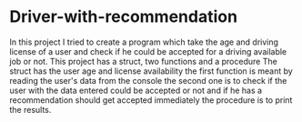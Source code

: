 # Driver-with-recommendation
In this project I tried to create a program which take the age and driving license of a user and check if he could be accepted for a driving available job or not. This project has a struct, two functions and a procedure The struct has the user age and license availability the first function is meant by reading the user's data from the console the second one is to check if the user with the data entered could be accepted or not and if he has a recommendation should get accepted immediately the procedure is to print the results.
